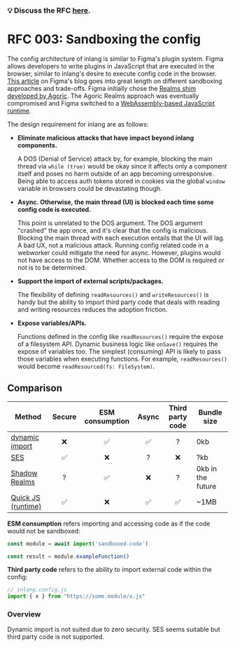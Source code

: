 ### 💡 Discuss the RFC [here](https://github.com/inlang/inlang/pull/129).

# RFC 003: Sandboxing the config

The config architecture of inlang is similar to Figma's plugin system. Figma allows developers to write plugins in JavaScript that are executed in the browser, similar to inlang's desire to execute config code in the browser. [This article](https://www.figma.com/blog/how-we-built-the-figma-plugin-system/) on Figma's blog goes into great length on different sandboxing approaches and trade-offs. Figma initially chose the [Realms shim developed by Agoric](https://github.com/agoric/realms-shim/). The Agoric Realms approach was eventually compromised and Figma switched to a [WebAssembly-based JavaScript runtime](https://bellard.org/quickjs/).

The design requirement for inlang are as follows:

- **Eliminate malicious attacks that have impact beyond inlang components.**
  
  A DOS (Denial of Service) attack by, for example, blocking the main thread via `while (true)` would be okay since it affects only a component itself and poses no harm outside of an app becoming unresponsive. Being able to access auth tokens stored in cookies via the global `window` variable in browsers could be devastating though.

- **Async. Otherwise, the main thread (UI) is blocked each time some config code is executed.**   

  This point is unrelated to the DOS argument. The DOS argument "crashed" the app once, and it's clear that the config is malicious. Blocking the main thread with each execution entails that the UI will lag. A bad UX, not a malicious attack. Running config related code in a webworker could mitigate the need for async. However, plugins would not have access to the DOM. Whether access to the DOM is required or not is to be determined. 

- **Support the import of external scripts/packages.** 

  The flexibility of defining `readResources()` and `writeResources()` is handy but the ability to import third party code that deals with reading and writing resources reduces the adoption friction.
  
- **Expose variables/APIs.**   
  
  Functions defined in the config like `readResources()` require the expose of a filesystem API. Dynamic business logic like `onSave()` requires the expose of   variables too. The simplest (consuming) API is likely to pass those variables when executing functions. For example, `readResources()` would become `readResourced(fs: FileSystem)`.   


## Comparison



| Method                                                            | Secure | ESM consumption | Async | Third party code | Bundle size       |
|-------------------------------------------------------------------|:------:|:---------------:|:-----:|:----------------:|-------------------|
| [dynamic import](https://github.com/tc39/proposal-dynamic-import) |    ❌   |        ✅        |   ✅   |         ?        | 0kb               |
| [SES](https://github.com/endojs/endo/tree/master/packages/ses)    |    ✅   |        ❌        |   ?   |         ❌        | ?kb               |
| [Shadow Realms](https://github.com/tc39/proposal-shadowrealm)     |    ?   |        ✅        |   ❌   |         ?        | 0kb in the future |
| [Quick JS (runtime)](https://bellard.org/quickjs/)                |    ✅   |        ❌        |   ✅   |         ✅        | ~1MB              |


**ESM consumption** refers importing and accessing code as if the code would not be sandboxed: 

```js
const module = await import('sandboxed-code')

const result = module.exampleFunction()
```

**Third party code** refers to the ability to import external code within the config: 

```js
// inlang.config.js
import { x } from "https://some.module/x.js"
```

### Overview 

Dynamic import is not suited due to zero security. SES seems suitable but third party code is not supported. 

